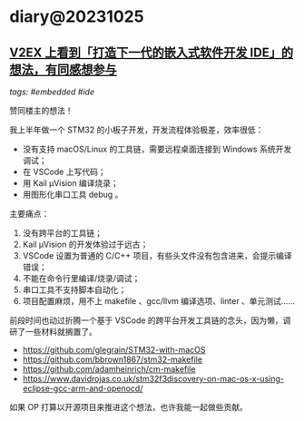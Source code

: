 # diary@20231025

## [V2EX 上看到「打造下一代的嵌入式软件开发 IDE」的想法，有同感想参与](https://www.v2ex.com/t/984947)
_tags: #embedded #ide_

赞同楼主的想法！

我上半年做一个 STM32 的小板子开发，开发流程体验极差，效率很低：
- 没有支持 macOS/Linux 的工具链，需要远程桌面连接到 Windows 系统开发调试；
- 在 VSCode 上写代码；
- 用 Kail μVision 编译烧录；
- 用图形化串口工具 debug 。

主要痛点：
1. 没有跨平台的工具链；
2. Kail μVision 的开发体验过于远古；
3. VSCode 设置为普通的 C/C++ 项目，有些头文件没有包含进来，会提示编译错误；
4. 不能在命令行里编译/烧录/调试；
5. 串口工具不支持脚本自动化；
6. 项目配置麻烦，用不上 makefile 、gcc/llvm 编译选项、linter 、单元测试……

前段时间也动过折腾一个基于 VSCode 的跨平台开发工具链的念头，因为懒，调研了一些材料就搁置了。
- https://github.com/glegrain/STM32-with-macOS
- https://github.com/bbrown1867/stm32-makefile
- https://github.com/adamheinrich/cm-makefile
- https://www.davidrojas.co.uk/stm32f3discovery-on-mac-os-x-using-eclipse-gcc-arm-and-openocd/

如果 OP 打算以开源项目来推进这个想法，也许我能一起做些贡献。
